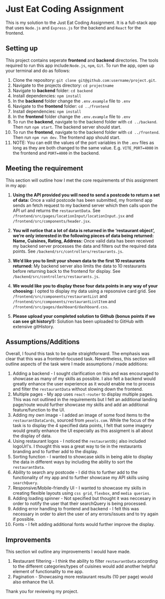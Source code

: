 # Just Eat Coding Assignment

This is my solution to the Just Eat Coding Assignment. It is a full-stack app that uses `Node.js` and `Express.js` for the backend and `React` for the frontend.

## Setting up

This project contains seperate **frontend** and **backend** directories. The tools required to run this app include:`Node.js`, `npm`, `Git`. To run the app, open up your terminal and do as follows:

1. Clone the repository: `git clone git@github.com:username/project.git`.
2. Navigate to the projects directory: `cd projectname`
3. Navigate to **backend** folder: `cd backend`
4. Install dependencies: `npm install`
5. In the **backend** folder change the `.env.example` file to `.env`
6. Navigate to the **frontend** folder: `cd ../frontend`
7. Install dependencies: `npm install`
8. In the **frontend** folder change the `.env.evample` file to `.env`
9. To run the **backend**, navigate to the backend folder with `cd ../backend`. Then run `npm start`. The backend server should start.
10. To run the **frontend**, navigate to the backend folder with `cd ../frontend`. Then run `npm run dev`. The frontend app should start.
11. NOTE: You can edit the values of the port variables in the `.env` files as long as they are both changed to the same value. E.g. `VITE_PORT=4000` in the frontend and `PORT=4000` in the backend.

## Meeting the requirement

This section will outline how I met the core requirements of this assignment in my app:

1. **Using the API provided you will need to send a postcode to return a set of data:** Once a valid postcode has been submitted, my frontend app sends an fetch request to my backend server which then calls upon the API url and returns the `restaurantData`. See `/frontend/src/pages/locationInput/locationInput.jsx` and `/frontend/src/components/header.jsx`.

2. **You will notice that a lot of data is returned in the ‘restaurant object’, we’re only interested in the following pieces of data being returned: Name, Cuisines, Rating, Address:** Once valid data has been received my backend server processes the data and filters out the required data points. See `/backend/src/controllers/restaurants.js`.

3. **We’d like you to limit your shown data to the first 10 restaurants returned:** My backend server also limits the data to 10 restaurants before returning back to the frontend for display. See `/backend/src/controllers/restaurants.js`.

4. **We would like you to display these four data points in any way of your choosing:** I opted to display my data using a repsonsive card grid. See `/frontend/src/components/restaurantList` and `/frontend/src/components/restaurantListItem` and `/frontend/src/pages/dashboard/dashboard.css`.

5. **Please upload your completed solution to Github (bonus points if we can see git history!):** Solution has been uploaded to GitHub with extensive gitHistory.

## Assumptions/Additions

Overall, I found this task to be quite straightforward. The emphasis was clear that this was a frontend-focused task. Nevertheless, this section will outline aspects of the task were I made assumptions / made additions:

1. Adding a backend - I sought clarification on this and was encouraged to showcase as many of my skills as possible. I also felt a backend would greatly enhance the user experience as it would enable me to process and filter the `restaurantData` without slowing down the frontend. 
2. Multiple pages - My app uses `react-router` to display multiple pages. This was not outlined in the requirements but I felt an additional landing page/route would further showcase my skills and add an additional feature/function to the UI.
3. Adding my own image - I added an image of some food items to the `restaurantDataCards`, sourced from `pexels.com`. While the focus of the task is to display the 4 specified data points, I felt that some imagery would greatly enhance the UI especially as this assigment is all about the display of data.
4. Using restaurant logos - I noticed the `restaurantObj` also included logoUrl's. I thought this was a great way to tie in the restaurants branding and to further add to the display.
5. Sorting function - I wanted to showcase skills in being able to display the data in different ways by including the ability to sort the `restaurantData`.
6. Ability to search any postcode - I did this to further add to the functionality of my app and to further showcase my API skills using `searchQuery`.
7. Responsive/Mobile-friendly UI - I wanted to showcase my skills in creating flexible layouts using `css grid`, `flexbox`, and `media queries`.
8. Adding loading spinner - Not specified but thought it was neccesary in order to notify the user that their searchQuery is being processed.
9. Adding error handling to frontend and backend - I felt this was necessary in order to alert the user of any errors/issues and to try again if possible. 
10. Fonts -  I felt adding additional fonts would further improve the display.



## Improvements

This section wil outline any improvements I would have made.

1. Restaurant filtering - I think the ability to filter `restaurantData` according to the different categories/types of cuisines would add another helpful element of functionality to me app.
2. Pagination - Showcasing more restaurant results (10 per page) would also enhance the UI.

Thank you for reviewing my project.